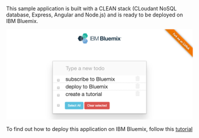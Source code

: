 This sample application is built with a CLEAN stack (CLoudant NoSQL database, Express, Angular and Node.js) and is ready to be deployed on IBM Bluemix.

![Todo](./screenshot.png)

To find out how to deploy this application on IBM Bluemix, follow this [tutorial](https://github.com/lionelmace/bluemix-labs/tree/master/labs/Lab%20CloudFoundry%20-%20Deploy%20TODO%20web%20application)
